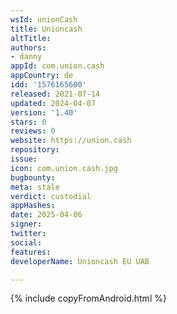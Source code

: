 ```yaml
---
wsId: unionCash
title: Unioncash
altTitle: 
authors:
- danny
appId: com.union.cash
appCountry: de
idd: '1576165600'
released: 2021-07-14
updated: 2024-04-07
version: '1.40'
stars: 0
reviews: 0
website: https://union.cash
repository: 
issue: 
icon: com.union.cash.jpg
bugbounty: 
meta: stale
verdict: custodial
appHashes: 
date: 2025-04-06
signer: 
twitter: 
social: 
features: 
developerName: Unioncash EU UAB

---
```


{% include copyFromAndroid.html %}
